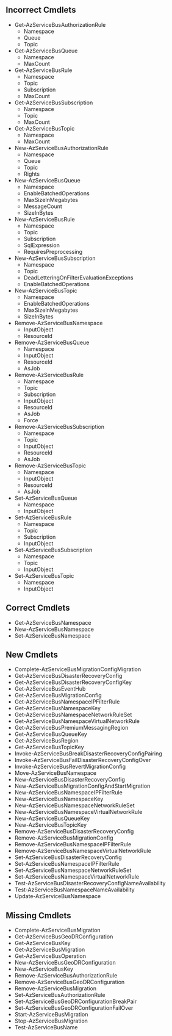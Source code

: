 ## Incorrect Cmdlets

- Get-AzServiceBusAuthorizationRule
    - Namespace
    - Queue
    - Topic
- Get-AzServiceBusQueue
    - Namespace
    - MaxCount
- Get-AzServiceBusRule
    - Namespace
    - Topic
    - Subscription
    - MaxCount
- Get-AzServiceBusSubscription
    - Namespace
    - Topic
    - MaxCount
- Get-AzServiceBusTopic
    - Namespace
    - MaxCount
- New-AzServiceBusAuthorizationRule
    - Namespace
    - Queue
    - Topic
    - Rights
- New-AzServiceBusQueue
    - Namespace
    - EnableBatchedOperations
    - MaxSizeInMegabytes
    - MessageCount
    - SizeInBytes
- New-AzServiceBusRule
    - Namespace
    - Topic
    - Subscription
    - SqlExpression
    - RequiresPreprocessing
- New-AzServiceBusSubscription
    - Namespace
    - Topic
    - DeadLetteringOnFilterEvaluationExceptions
    - EnableBatchedOperations
- New-AzServiceBusTopic
    - Namespace
    - EnableBatchedOperations
    - MaxSizeInMegabytes
    - SizeInBytes
- Remove-AzServiceBusNamespace
    - InputObject
    - ResourceId
- Remove-AzServiceBusQueue
    - Namespace
    - InputObject
    - ResourceId
    - AsJob
- Remove-AzServiceBusRule
    - Namespace
    - Topic
    - Subscription
    - InputObject
    - ResourceId
    - AsJob
    - Force
- Remove-AzServiceBusSubscription
    - Namespace
    - Topic
    - InputObject
    - ResourceId
    - AsJob
- Remove-AzServiceBusTopic
    - Namespace
    - InputObject
    - ResourceId
    - AsJob
- Set-AzServiceBusQueue
    - Namespace
    - InputObject
- Set-AzServiceBusRule
    - Namespace
    - Topic
    - Subscription
    - InputObject
- Set-AzServiceBusSubscription
    - Namespace
    - Topic
    - InputObject
- Set-AzServiceBusTopic
    - Namespace
    - InputObject

## Correct Cmdlets

- Get-AzServiceBusNamespace
- New-AzServiceBusNamespace
- Set-AzServiceBusNamespace

## New Cmdlets

- Complete-AzServiceBusMigrationConfigMigration
- Get-AzServiceBusDisasterRecoveryConfig
- Get-AzServiceBusDisasterRecoveryConfigKey
- Get-AzServiceBusEventHub
- Get-AzServiceBusMigrationConfig
- Get-AzServiceBusNamespaceIPFilterRule
- Get-AzServiceBusNamespaceKey
- Get-AzServiceBusNamespaceNetworkRuleSet
- Get-AzServiceBusNamespaceVirtualNetworkRule
- Get-AzServiceBusPremiumMessagingRegion
- Get-AzServiceBusQueueKey
- Get-AzServiceBusRegion
- Get-AzServiceBusTopicKey
- Invoke-AzServiceBusBreakDisasterRecoveryConfigPairing
- Invoke-AzServiceBusFailDisasterRecoveryConfigOver
- Invoke-AzServiceBusRevertMigrationConfig
- Move-AzServiceBusNamespace
- New-AzServiceBusDisasterRecoveryConfig
- New-AzServiceBusMigrationConfigAndStartMigration
- New-AzServiceBusNamespaceIPFilterRule
- New-AzServiceBusNamespaceKey
- New-AzServiceBusNamespaceNetworkRuleSet
- New-AzServiceBusNamespaceVirtualNetworkRule
- New-AzServiceBusQueueKey
- New-AzServiceBusTopicKey
- Remove-AzServiceBusDisasterRecoveryConfig
- Remove-AzServiceBusMigrationConfig
- Remove-AzServiceBusNamespaceIPFilterRule
- Remove-AzServiceBusNamespaceVirtualNetworkRule
- Set-AzServiceBusDisasterRecoveryConfig
- Set-AzServiceBusNamespaceIPFilterRule
- Set-AzServiceBusNamespaceNetworkRuleSet
- Set-AzServiceBusNamespaceVirtualNetworkRule
- Test-AzServiceBusDisasterRecoveryConfigNameAvailability
- Test-AzServiceBusNamespaceNameAvailability
- Update-AzServiceBusNamespace

## Missing Cmdlets

- Complete-AzServiceBusMigration
- Get-AzServiceBusGeoDRConfiguration
- Get-AzServiceBusKey
- Get-AzServiceBusMigration
- Get-AzServiceBusOperation
- New-AzServiceBusGeoDRConfiguration
- New-AzServiceBusKey
- Remove-AzServiceBusAuthorizationRule
- Remove-AzServiceBusGeoDRConfiguration
- Remove-AzServiceBusMigration
- Set-AzServiceBusAuthorizationRule
- Set-AzServiceBusGeoDRConfigurationBreakPair
- Set-AzServiceBusGeoDRConfigurationFailOver
- Start-AzServiceBusMigration
- Stop-AzServiceBusMigration
- Test-AzServiceBusName
